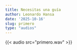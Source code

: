 ```yaml
---
title: Necesitas una guía
author: Leonardo Hansa
date: '2025-10-16'
slug: primero
type: "audios"
---
```


{{< audio src="primero.wav" >}}
